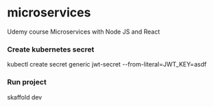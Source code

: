 # microservices

Udemy course Microservices with Node JS and React

<h3>Create kubernetes secret</h3>
<p>kubectl create secret generic jwt-secret --from-literal=JWT_KEY=asdf</p>

<h3>Run project</h3>
<p>skaffold dev</p>
